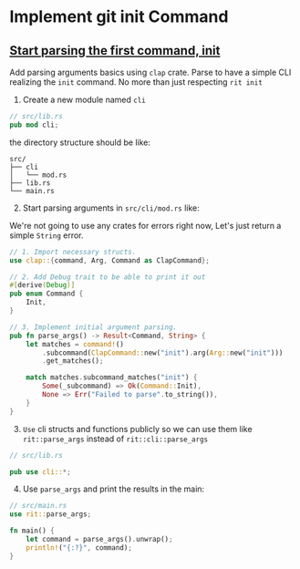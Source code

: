 # Implement git init Command

## [Start parsing the first command, init](https://github.com/its-saeed/rit/commit/65630f9587a8ccd0f498aea46b11ef668dc3155a)

Add parsing arguments basics using `clap` crate. Parse to have a simple CLI realizing the `init` command. No more than just respecting `rit init`

1. Create a new module named `cli`

```rust
// src/lib.rs
pub mod cli;
```

the directory structure should be like:

```
src/
├── cli
│   └── mod.rs
├── lib.rs
└── main.rs
```

2. Start parsing arguments in `src/cli/mod.rs` like:

We're not going to use any crates for errors right now, Let's just return a simple `String` error.

```rust
// 1. Import necessary structs.
use clap::{command, Arg, Command as ClapCommand};

// 2. Add Debug trait to be able to print it out
#[derive(Debug)]
pub enum Command {
    Init,
}

// 3. Implement initial argument parsing.
pub fn parse_args() -> Result<Command, String> {
    let matches = command!()
        .subcommand(ClapCommand::new("init").arg(Arg::new("init")))
        .get_matches();

    match matches.subcommand_matches("init") {
        Some(_subcommand) => Ok(Command::Init),
        None => Err("Failed to parse".to_string()),
    }
}

```

3. `Use` cli structs and functions publicly so we can use them like `rit::parse_args` instead of `rit::cli::parse_args`

```rust
// src/lib.rs

pub use cli::*;
```

4. Use `parse_args` and print the results in the main:

```rust
// src/main.rs
use rit::parse_args;

fn main() {
    let command = parse_args().unwrap();
    println!("{:?}", command);
}
```

